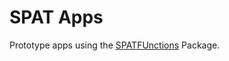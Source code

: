 # SPAT Apps
Prototype apps using the [SPATFUnctions](https://github.com/SOLV-Code/SPATFunctions-Package) Package.

